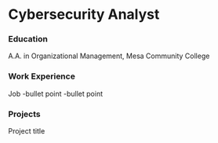 # Cybersecurity Analyst

### Education
A.A. in Organizational Management, Mesa Community College

### Work Experience
Job
-bullet point
-bullet point

### Projects
Project title
